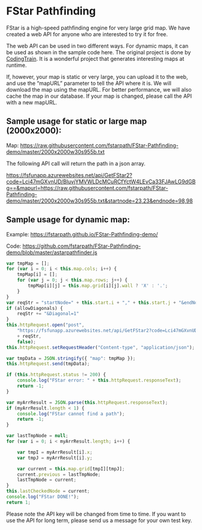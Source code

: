 # FStar Pathfinding

FStar is a high-speed pathfinding engine for very large grid map. We have created a web API for anyone who are interested to try it for free.  


The web API can be used in two different ways. For dynamic maps, it can be used as shown in the sample code here. The original project is done by <a href="https://github.com/CodingTrain/AStar">CodingTrain</a>. It is a wonderful project that generates interesting maps at runtime. 

If, however, your map is static or very large, you can upload it to the web, and use the “mapURL” parameter to tell the API where it is. We will download the map using the mapURL. For better performance, we will also cache the map in our database. If your map is changed, please call the API with a new mapURL.

## Sample usage for static or large map (2000x2000):

Map: https://raw.githubusercontent.com/fstarpath/FStar-Pathfinding-demo/master/2000x2000w30s955b.txt

The following API call will return the path in a json array.

https://fsfunapp.azurewebsites.net/api/GetFStar2?code=Lci47mGXvnUD/BluvjYMVWLDcMCuRCfYctW4LEvCa33FJAwLG9dGBg==&mapurl=https://raw.githubusercontent.com/fstarpath/FStar-Pathfinding-demo/master/2000x2000w30s955b.txt&startnode=23,23&endnode=98,98


## Sample usage for dynamic map:

Example: https://fstarpath.github.io/FStar-Pathfinding-demo/

Code: https://github.com/fstarpath/FStar-Pathfinding-demo/blob/master/astarpathfinder.js

```js
var tmpMap = [];
for (var i = 0; i < this.map.cols; i++) {
    tmpMap[i] = [];
    for (var j = 0; j < this.map.rows; j++) {
        tmpMap[i][j] = this.map.grid[i][j].wall ? 'X' : '.';
    }
}
var reqStr = "startNode=" + this.start.i + "," + this.start.j + "&endNode=" + this.end.i + "," + this.end.j;
if (allowDiagonals) {
    reqStr += "&Diagonal=1"
}
this.httpRequest.open("post",
    "https://fsfunapp.azurewebsites.net/api/GetFStar2?code=Lci47mGXvnUD/BluvjYMVWLDcMCuRCfYctW4LEvCa33FJAwLG9dGBg==&"
    + reqStr, 
    false);
this.httpRequest.setRequestHeader("Content-type", "application/json");

var tmpData = JSON.stringify({ "map": tmpMap });
this.httpRequest.send(tmpData);

if (this.httpRequest.status != 200) {
    console.log("FStar error: " + this.httpRequest.responseText);
    return -1;
}

var myArrResult = JSON.parse(this.httpRequest.responseText);
if (myArrResult.length < 1) {
    console.log("FStar cannot find a path");
    return -1;
}

var lastTmpNode = null;
for (var i = 0; i < myArrResult.length; i++) {

    var tmpI = myArrResult[i].x;
    var tmpJ = myArrResult[i].y;

    var current = this.map.grid[tmpI][tmpJ];
    current.previous = lastTmpNode;
    lastTmpNode = current;
}
this.lastCheckedNode = current;
console.log("FStar DONE!");
return 1;
```

Please note the API key will be changed from time to time. If you want to use the API for long term, please send us a message for your own test key.



